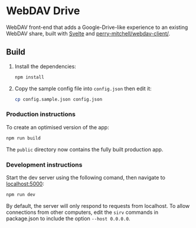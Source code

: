 # WebDAV Drive

WebDAV front-end that adds a Google-Drive-like experience to an existing WebDAV share, built with [Svelte](https://svelte.dev) and [perry-mitchell/webdav-client/](https://github.com/perry-mitchell/webdav-client).


## Build

1. Install the dependencies:

    ```bash
    npm install
    ```

2. Copy the sample config file into `config.json` then edit it:

    ```bash
    cp config.sample.json config.json
    ```

### Production instructions

To create an optimised version of the app:

```bash
npm run build
```

The `public` directory now contains the fully built production app.

### Development instructions

Start the dev server using the following comand, then navigate to [localhost:5000](http://localhost:5000):

```bash
npm run dev
```

By default, the server will only respond to requests from localhost. To allow connections from other computers, edit the `sirv` commands in package.json to include the option `--host 0.0.0.0`.
